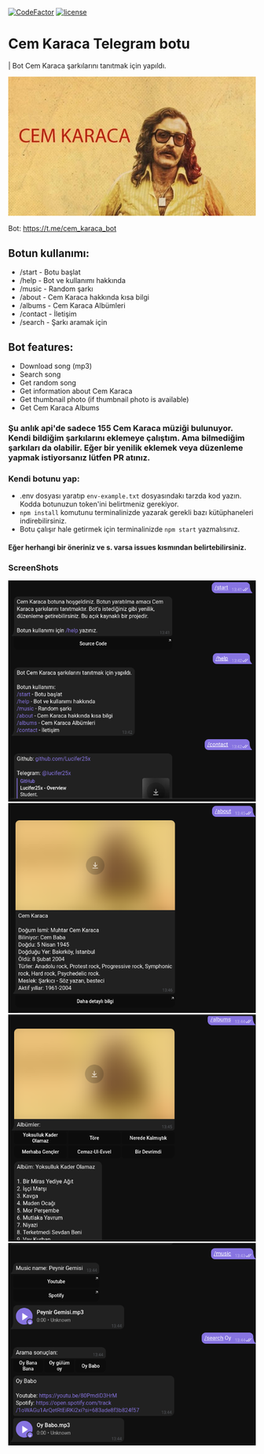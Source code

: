 [![CodeFactor](https://www.codefactor.io/repository/github/lucifer25x/cem-karaca/badge)](https://www.codefactor.io/repository/github/lucifer25x/cem-karaca)
[![license](https://img.shields.io/github/license/Lucifer25x/cem-karaca.svg?style=flat-square)](https://github.com/Lucifer25x/cem-karaca/blob/master/LICENSE)

# Cem Karaca Telegram botu
| Bot Cem Karaca şarkılarını tanıtmak için yapıldı.

![Cem Karaca](./images/cem.jpeg)

Bot: https://t.me/cem_karaca_bot

## Botun kullanımı:
* /start - Botu başlat
* /help - Bot ve kullanımı hakkında
* /music - Random şarkı
* /about - Cem Karaca hakkında kısa bilgi
* /albums - Cem Karaca Albümleri
* /contact - İletişim
* /search - Şarkı aramak için

## Bot features:
* Download song (mp3)
* Search song
* Get random song
* Get information about Cem Karaca
* Get thumbnail photo (if thumbnail photo is available)
* Get Cem Karaca Albums

### Şu anlık api'de sadece 155 Cem Karaca müziği bulunuyor. Kendi bildiğim şarkılarını eklemeye çalıştım. Ama bilmediğim şarkıları da olabilir. Eğer bir yenilik eklemek veya düzenleme yapmak istiyorsanız lütfen PR atınız. 

### Kendi botunu yap:
* .env dosyası yaratıp `env-example.txt` dosyasındakı tarzda kod yazın. Kodda botunuzun token'ini belirtmeniz gerekiyor.
*  `npm install` komutunu terminalinizde yazarak gerekli bazı kütüphaneleri indirebilirsiniz.
*  Botu çalışır hale getirmek için terminalinizde `npm start` yazmalısınız.

#### Eğer herhangi bir öneriniz ve s. varsa issues kısmından belirtebilirsiniz.

### ScreenShots
![Start](./images/start.png)
![About](./images/about.png)
![Albulms](./images/albums.png)
![Search](./images/search.png)
